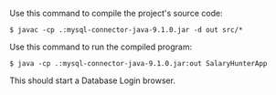 Use this command to compile the project's source code:

`$ javac -cp .:mysql-connector-java-9.1.0.jar -d out src/*`


Use this command to run the compiled program:

`$ java -cp .:mysql-connector-java-9.1.0.jar:out SalaryHunterApp`

This should start a Database Login browser.